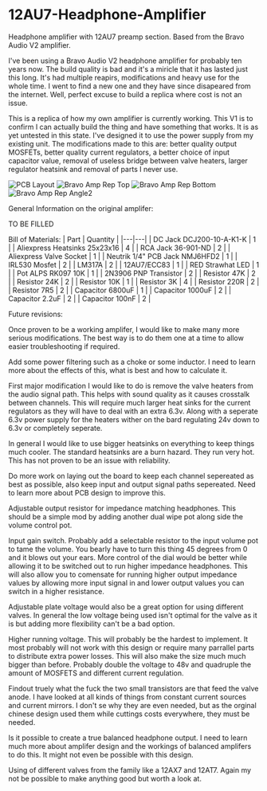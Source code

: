# 12AU7-Headphone-Amplifier
Headphone amplifier with 12AU7 preamp section. Based from the Bravo Audio V2 amplifier.

I've been using a Bravo Audio V2 headphone amplifier for probably ten years now. The build quality is bad and it's a miricle that it has lasted just this long. It's had multiple reapirs, modifications and heavy use for the whole time. I went to find a new one and they have since disapeared from the internet. Well, perfect excuse to build a replica where cost is not an issue.

This is a replica of how my own amplifier is currently working. This V1 is to confirm I can actually build the thing and have something that works. It is as yet untested in this state. I've designed it to use the power supply from my existing unit. The modifications made to this are: better quality output MOSFETs, better quality current regulators, a better choice of input capacitor value, removal of useless bridge between valve heaters, larger regulator heatsink and removal of parts I never use.

![PCB Layout](https://github.com/sillyhatday/12AU7-Headphone-Amplifier/assets/65309612/d4de6558-2ef3-41cd-b668-5a8d6f326350)
![Bravo Amp Rep Top](https://github.com/sillyhatday/12AU7-Headphone-Amplifier/assets/65309612/d68e6092-f0fb-495e-a719-ad50b6a6dc84)
![Bravo Amp Rep Bottom](https://github.com/sillyhatday/12AU7-Headphone-Amplifier/assets/65309612/eceb9893-a6e5-479f-bf10-6b5299db69b0)
![Bravo Amp Rep Angle2](https://github.com/sillyhatday/12AU7-Headphone-Amplifier/assets/65309612/711ed6f2-f39f-495b-8bcb-1b95dfd24dcc)


General Information on the original amplifer:

TO BE FILLED

Bill of Materials:
| Part | Quantity |
|---|---|
| DC Jack DCJ200-10-A-K1-K | 1 |
| Aliexpress Heatsinks 25x23x16 | 4 |
| RCA Jack 36-901-ND | 2 |
| Aliexpress Valve Socket | 1 |
| Neutrik 1/4" PCB Jack NMJ6HFD2 | 1 |
| IRL530 Mosfet | 2 |
| LM317A | 2 |
| 12AU7/ECC83 | 1 |
| RED Strawhat LED | 1 |
| Pot ALPS RK097 10K | 1 |
| 2N3906 PNP Transistor | 2 |
| Resistor 47K | 2 |
| Resistor 24K | 2 |
| Resistor 10K | 1 |
| Resistor 3K | 4 |
| Resistor 220R | 2 |
| Resistor 7R5 | 2 |
| Capacitor 6800uF | 1 |
| Capacitor 1000uF | 2 |
| Capacitor 2.2uF | 2 |
| Capacitor 100nF | 2 |

Future revisions:

Once proven to be a working amplifer, I would like to make many more serious modifications. The best way is to do them one at a time to allow easier troubleshooting if required.

Add some power filtering such as a choke or some inductor. I need to learn more about the effects of this, what is best and how to calculate it.

First major modification I would like to do is remove the valve heaters from the audio signal path. This helps with sound quality as it causes crosstalk between channels. This will require much larger heat sinks for the current regulators as they will have to deal with an extra 6.3v. Along with a seperate 6.3v power supply for the heaters wither on the bard regulating 24v down to 6.3v or completely seperate.

In general I would like to use bigger heatsinks on everything to keep things much cooler. The standard heatsinks are a burn hazard. They run very hot. This has not proven to be an issue with reliability.

Do more work on laying out the board to keep each channel sepereated as best as possible, also keep input and output signal paths sepereated. Need to learn more about PCB design to improve this.

Adjustable output resistor for impedance matching headphones. This should be a simple mod by adding another dual wipe pot along side the volume control pot.

Input gain switch. Probably add a selectable resistor to the input volume pot to tame the volume. You bearly have to turn this thing 45 degrees from 0 and it blows out your ears. More control of the dial would be better while allowing it to be switched out to run higher impedance headphones. This will also allow you to comensate for running higher output impedance values by allowing more input signal in and lower output values you can switch in a higher resistance.

Adjustable plate voltage would also be a great option for using different valves. In general the low voltage being used isn't optimal for the valve as it is but adding more flexibility can't be a bad option.

Higher running voltage. This will probably be the hardest to implement. It most probably will not work with this design or require many parrallel parts to distribute extra power losses. This will also make the size much much bigger than before. Probably double the voltage to 48v and quadruple the amount of MOSFETS and different current regulation.

Findout truely what the fuck the two small transistors are that feed the valve anode. I have looked at all kinds of things from constant current sources and current mirrors. I don't se why they are even needed, but as the orginal chinese design used them while cuttings costs everywhere, they must be needed.

Is it possible to create a true balanced headphone output. I need to learn much more about amplifer design and the workings of balanced amplifers to do this. It might not even be possible with this design.

Using of different valves from the family like a 12AX7 and 12AT7. Again my not be possible to make anything good but worth a look at.
